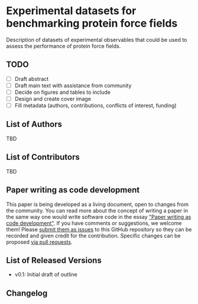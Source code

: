 # Experimental datasets for benchmarking protein force fields

Description of datasets of experimental observables that could be used to assess the performance of protein force fields.

## TODO

- [ ] Draft abstract
- [ ] Draft main text with assistance from community
- [ ] Decide on figures and tables to include
- [ ] Design and create cover image
- [ ] Fill metadata (authors, contributions, conflicts of interest, funding)

## List of Authors

TBD

## List of Contributors

TBD

## Paper writing as code development
This paper is being developed as a living document, open to changes from the community. You can read more about the concept of writing a paper in the same way one would write software code in the essay ["Paper writing as code development"](https://livecomsjournal.github.io/about/paper_code/). If you have comments or suggestions, we welcome them! Please [submit them as issues](https://guides.github.com/features/issues/) to this GitHub repository so they can be recorded and given credit for the contribution. Specific changes can be proposed [via pull requests](https://help.github.com/articles/about-pull-requests/).

## List of Released Versions
- v0.1: Initial draft of outline

## Changelog
